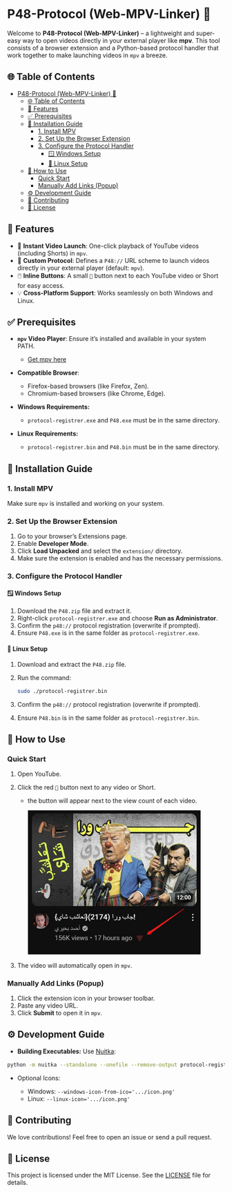 # P48-Protocol (Web-MPV-Linker) 🚀

Welcome to **P48-Protocol (Web-MPV-Linker)** – a lightweight and super-easy way to open videos directly in your external player like **mpv**. This tool consists of a browser extension and a Python-based protocol handler that work together to make launching videos in `mpv` a breeze.

## 🌐 Table of Contents

- [P48-Protocol (Web-MPV-Linker) 🚀](#p48-protocol-web-mpv-linker-)
  - [🌐 Table of Contents](#-table-of-contents)
  - [🌟 Features](#-features)
  - [✅ Prerequisites](#-prerequisites)
  - [🚀 Installation Guide](#-installation-guide)
    - [1. Install MPV](#1-install-mpv)
    - [2. Set Up the Browser Extension](#2-set-up-the-browser-extension)
    - [3. Configure the Protocol Handler](#3-configure-the-protocol-handler)
      - [🪟 Windows Setup](#-windows-setup)
      - [🐧 Linux Setup](#-linux-setup)
  - [📌 How to Use](#-how-to-use)
    - [Quick Start](#quick-start)
    - [Manually Add Links (Popup)](#manually-add-links-popup)
  - [⚙️ Development Guide](#️-development-guide)
  - [🤝 Contributing](#-contributing)
  - [📜 License](#-license)

## 🌟 Features

- 🚀 **Instant Video Launch**: One-click playback of YouTube videos (including Shorts) in `mpv`.
- 🔗 **Custom Protocol**: Defines a `P48://` URL scheme to launch videos directly in your external player (default: `mpv`).
- 🖱️ **Inline Buttons**: A small `🔻` button next to each YouTube video or Short for easy access.
- 💡 **Cross-Platform Support**: Works seamlessly on both Windows and Linux.

## ✅ Prerequisites

- **`mpv` Video Player**: Ensure it’s installed and available in your system PATH.

  - [Get mpv here](https://mpv.io/installation/)

- **Compatible Browser**:

  - Firefox-based browsers (like Firefox, Zen).
  - Chromium-based browsers (like Chrome, Edge).

- **Windows Requirements:**

  - `protocol-registrer.exe` and `P48.exe` must be in the same directory.

- **Linux Requirements:**

  - `protocol-registrer.bin` and `P48.bin` must be in the same directory.

## 🚀 Installation Guide

### 1. Install MPV

Make sure `mpv` is installed and working on your system.

### 2. Set Up the Browser Extension

1. Go to your browser’s Extensions page.
2. Enable **Developer Mode**.
3. Click **Load Unpacked** and select the `extension/` directory.
4. Make sure the extension is enabled and has the necessary permissions.

### 3. Configure the Protocol Handler

#### 🪟 Windows Setup

1. Download the `P48.zip` file and extract it.
2. Right-click `protocol-registrer.exe` and choose **Run as Administrator**.
3. Confirm the `p48://` protocol registration (overwrite if prompted).
4. Ensure `P48.exe` is in the same folder as `protocol-registrer.exe`.

#### 🐧 Linux Setup

1. Download and extract the `P48.zip` file.
2. Run the command:

   ```bash
   sudo ./protocol-registrer.bin
   ```

3. Confirm the `p48://` protocol registration (overwrite if prompted).
4. Ensure `P48.bin` is in the same folder as `protocol-registrer.bin`.

## 📌 How to Use

### Quick Start

1. Open YouTube.
2. Click the red `🔻` button next to any video or Short.

   - the button will appear next to the view count of each video.

     <img src="./imgs/yt-btn-preview.png" alt="yt-btn-preview" width="400"/>

3. The video will automatically open in `mpv`.

### Manually Add Links (Popup)

1. Click the extension icon in your browser toolbar.
2. Paste any video URL.
3. Click **Submit** to open it in `mpv`.

## ⚙️ Development Guide

- **Building Executables:** Use [Nuitka](https://nuitka.net/):

```bash
python -m nuitka --standalone --onefile --remove-output protocol-registrer.py
```

- Optional Icons:

  - Windows: `--windows-icon-from-ico='.../icon.png'`
  - Linux: `--linux-icon='.../icon.png'`

## 🤝 Contributing

We love contributions! Feel free to open an issue or send a pull request.

## 📜 License

This project is licensed under the MIT License. See the [LICENSE](LICENSE) file for details.
